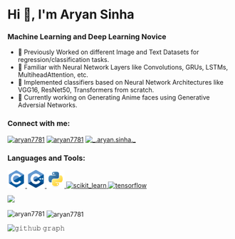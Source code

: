 <!-- ### <img src="https://media.giphy.com/media/hvRJCLFzcasrR4ia7z/giphy.gif" width="30px"> Hello visitor!!!😄

[![Github](https://img.shields.io/badge/-Github-330c83?style=flat&logo=Github&logoColor=white)](https://github.com/aryan7781)
[![Twitter](https://img.shields.io/badge/-Twitter-330c83?style=flat&logo=Twitter&logoColor=white)](https://twitter.com/aryansinha7781)
[![Instagram](https://img.shields.io/badge/-Instagram-330c83?style=flat&labelColor=330c83&logo=instagram&logoColor=white)](https://www.instagram.com/_.aryan.sinha._/)
[![Gmail](https://img.shields.io/badge/-Gmail-330c83?style=flat&logo=Gmail&logoColor=white)](mailto:aryansinhagya05@gmail.com)
[![Kaggle](https://img.shields.io/badge/-Kaggle-330c83?style=flat&logo=Kaggle&logoColor=white)](https://www.kaggle.com/aryan7781)
## **About me!!!**
	Computer Engineering Undergrad at IIIT, Bhubaneshwar
	Machine Learning And Deep Learning novice
	
## **Skills**
	Languages: C, C++ and Python
	Libraries familiar with: Numpy, Pandas, Matplotlib, Seaborn, Scikit-Learn, Tensorflow and Keras
	Sectors: Competitve Programming, Data Science and Machine Learning
 -->
 
 <h1 align="left">Hi 👋, I'm Aryan Sinha</h1>
<h3 align="left">Machine Learning and Deep Learning Novice</h3>

- 🔭 Previously Worked on different Image and Text Datasets for regression/classification tasks.
- 🔭 Familiar with Neural Network Layers like Convolutions, GRUs, LSTMs, MultiheadAttention, etc.
- 🔭 Implemented classifiers based on Neural Network Architectures like VGG16, ResNet50, Transformers from scratch.  
- 🔭 Currently working on Generating Anime faces using Generative Adversial Networks.

<h3 align="left">Connect with me:</h3>
<p align="left">
<a href="https://linkedin.com/in/aryan7781" target="blank"><img align="center" src="https://raw.githubusercontent.com/rahuldkjain/github-profile-readme-generator/master/src/images/icons/Social/linked-in-alt.svg" alt="aryan7781" height="30" width="40" /></a>
<a href="https://kaggle.com/aryan7781" target="blank"><img align="center" src="https://raw.githubusercontent.com/rahuldkjain/github-profile-readme-generator/master/src/images/icons/Social/kaggle.svg" alt="aryan7781" height="30" width="40" /></a>
<a href="https://instagram.com/_.aryan.sinha._" target="blank"><img align="center" src="https://raw.githubusercontent.com/rahuldkjain/github-profile-readme-generator/master/src/images/icons/Social/instagram.svg" alt="_.aryan.sinha._" height="30" width="40" /></a>
</p>

<h3 align="left">Languages and Tools:</h3>
<p align="left"> 
	<a href="https://www.cprogramming.com/" target="_blank"> <img src="https://raw.githubusercontent.com/devicons/devicon/master/icons/c/c-original.svg" alt="c" width="40" height="40"/> </a> 
	<a href="https://www.w3schools.com/cpp/" target="_blank"> <img src="https://raw.githubusercontent.com/devicons/devicon/master/icons/cplusplus/cplusplus-original.svg" alt="cplusplus" width="40" height="40"/> </a> 
	<a href="https://www.python.org" target="_blank"> <img src="https://raw.githubusercontent.com/devicons/devicon/master/icons/python/python-original.svg" alt="python" width="40" height="40"/> </a> 
	<a href="https://scikit-learn.org/" target="_blank"> <img src="https://upload.wikimedia.org/wikipedia/commons/0/05/Scikit_learn_logo_small.svg" alt="scikit_learn" width="40" height="40"/> </a>
	<a href="https://www.tensorflow.org" target="_blank"> <img src="https://www.vectorlogo.zone/logos/tensorflow/tensorflow-icon.svg" alt="tensorflow" width="40" height="40"/> </a> 

</p>

![](https://visitor-badge.laobi.icu/badge?page_id=aryan7781.aryan7781)   <br/> 

<p><img align="left" src="https://github-readme-stats.vercel.app/api/top-langs?username=aryan7781&show_icons=true&locale=en&layout=compact" alt="aryan7781" /></p>

<p>&nbsp;<img align="center" src="https://github-readme-stats.vercel.app/api?username=aryan7781&show_icons=true&locale=en" alt="aryan7781" /></p>

                                                                                                                          
![𝚐𝚒𝚝𝚑𝚞𝚋 𝚐𝚛𝚊𝚙𝚑](https://activity-graph.herokuapp.com/graph?username=aryan7781&bg_color=000000&color=0538FB&line=0507FB&area_color=7DCDFB&point=7DCDFB&hide_border=true&area=true)
